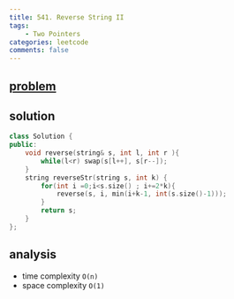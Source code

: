 ```yaml
---
title: 541. Reverse String II
tags:  
    - Two Pointers
categories: leetcode
comments: false
---
```



## [problem](https://leetcode.com/problems/reverse-string-ii/)

## solution
```c++
class Solution {
public:
    void reverse(string& s, int l, int r ){
        while(l<r) swap(s[l++], s[r--]);
    }
    string reverseStr(string s, int k) {
        for(int i =0;i<s.size() ; i+=2*k){
            reverse(s, i, min(i+k-1, int(s.size()-1)));
        }
        return s;
    }
};
```
## analysis
- time complexity `O(n)`
- space complexity `O(1)`